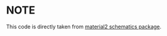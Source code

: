 # NOTE
This code is directly taken from [material2 schematics package](https://github.com/angular/material2/tree/master/src/lib/schematics/utils/devkit-utils).
